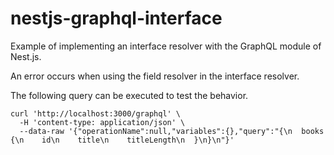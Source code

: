 # nestjs-graphql-interface

Example of implementing an interface resolver with the GraphQL module of Nest.js.

An error occurs when using the field resolver in the interface resolver.

The following query can be executed to test the behavior.

```shell
curl 'http://localhost:3000/graphql' \
  -H 'content-type: application/json' \
  --data-raw '{"operationName":null,"variables":{},"query":"{\n  books {\n    id\n    title\n    titleLength\n  }\n}\n"}'
```
